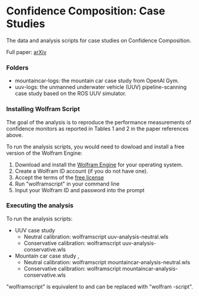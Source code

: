 # Confidence Composition: Case Studies
The data and analysis scripts for case studies on Confidence Composition.

Full paper: [arXiv](https://arxiv.org/abs/2111.03782)

### Folders

* mountaincar-logs: the mountain car case study from OpenAI Gym. 
* uuv-logs: the unmanned underwater vehicle (UUV) pipeline-scanning case study based on the ROS UUV simulator. 

### Installing Wolfram Script

The goal of the analysis is to reproduce the performance measurements of confidence monitors as reported in Tables 1 and 2 in the paper references above.

To run the analysis scripts, you would need to dowload and install a free version of the Wolfram Engine: 

1) Download and install the [Wolfram Engine](https://www.wolfram.com/engine/) for your operating system. 
2) Create a Wolfram ID account (if you do not have one). 
3) Accept the terms of the [free license](https://www.wolfram.com/engine/free-license)
4) Run "wolframscript" in your command line
5) Input your Wolfram ID and password into the prompt

### Executing the analysis

To run the analysis scripts: 
* UUV case study
   - Neutral calibration: wolframscript uuv-analysis-neutral.wls
   - Conservative calibration: wolframscript uuv-analysis-conservative.wls
* Mountain car case study , 
   - Neutral calibration: wolframscript mountaincar-analysis-neutral.wls
   - Conservative calibration: wolframscript mountaincar-analysis-conservative.wls

"wolframscript" is equivalent to and can be replaced with "wolfram -script". 
